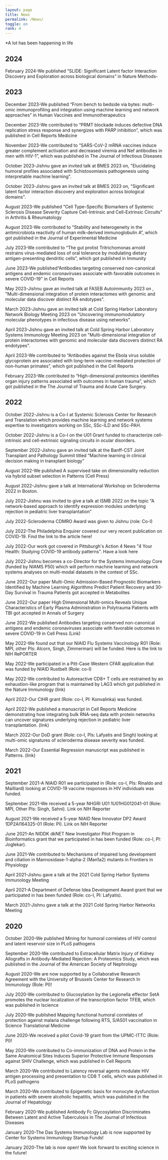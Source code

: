 ```yaml
---
layout: page
title: News
permalink: /News/
toggle: on
rank: 4
---
```


\*A lot has been happening in life<br>

## 2024

February 2024-We published “SLIDE: Significant Latent factor Interaction Discovery and Exploration across biological domains” in Nature Methods-

## 2023

December 2023-We published “From bench to bedside via bytes: multi-omic immunoprofiling and integration using machine learning and network approaches” in Human Vaccines and Immunotherapeutics

December 2023-We contributed to “PRMT blockade induces defective DNA replication stress response and synergizes with PARP inhibition”, which was published in Cell Reports Medicine

November 2023-We contributed to “SARS-CoV-2 mRNA vaccines induce greater complement activation and decreased viremia and Nef antibodies in men with HIV-1”, which was published in The Journal of Infectious Diseases

October 2023-Jishnu gave an invited talk at BMES 2023 on, "Elucidating humoral profiles associated with Schistosomiasis pathogenesis using interpretable machine learning".

October 2023-Jishnu gave an invited talk at BMES 2023 on, "Significant latent factor interaction discovery and exploration across biological domains".

August 2023-We published “Cell Type-Specific Biomarkers of Systemic Sclerosis Disease Severity Capture Cell-Intrinsic and Cell-Extrinsic Circuits” in Arthritis & Rheumatology

August 2023-We contributed to “Stability and heterogeneity in the antimicrobiota reactivity of human milk-derived immunoglobulin A”, which got published in the Journal of Experimental Medicine

July 2023-We contributed to “The gut protist Tritrichomonas arnold restrains virus-mediated loss of oral tolerance by modulating dietary antigen-presenting dendritic cells”, which got published in Immunity

June 2023-We published“Antibodies targeting conserved non-canonical antigens and endemic coronaviruses associate with favorable outcomes in severe COVID-19" in Cell Reports

May 2023-Jishnu gave an invited talk at FASEB Autoimmunity 2023 on , "Multi-dimensional integration of protein interactomes with genomic and molecular data discover distinct RA endotypes".

March 2023-Jishnu gave an invited talk at Cold Spring Harbor Laboratory Network Biology Meeting 2023 on "Uncovering immunomodulatory molecular phenotypes in infectious disease using networks".

April 2023-Jishnu gave an invited talk at Cold Spring Harbor Laboratory Systems Immunology Meeting 2023 on "Multi-dimensional integration of protein interactomes with genomic and molecular data discovers distinct RA endotypes".

April 2023-We contributed to “Antibodies against the Ebola virus soluble glycoprotein are associated with long-term vaccine-mediated protection of non-human primates”, which got published in the Cell Reports

February 2023-We contributed to “High-dimensional proteomics identifies organ injury patterns associated with outcomes in human trauma”, which got published in the The Journal of Trauma and Acute Care Surgery.

## 2022

October 2022-Jishnu is a Co-I at Systemic Sclerosis Center for Research and Translation which provides machine learning and network systems expertise to investigators working on SSc, SSc-ILD and SSc-PAH.

October 2022-Jishnu is a Co-I on the U01 Grant funded to characterize cell-intrinsic and cell-extrinsic signaling circuits in ocular disorders.

September 2022-Jishnu gave an invited talk at the Banff-CST Joint Transplant and Pathology Summit titled “Machine learning in clinical decision making in transplant biology”

August 2022-We published A supervised take on dimensionality reduction via hybrid subset selection in Patterns (Cell Press)

August 2022-Jishnu gave a talk at International Workshop on Scleroderma 2022 in Boston.

July 2022-Jishnu was invited to give a talk at ISMB 2022 on the topic “A network-based approach to identify expression modules underlying rejection in pediatric liver transplantation”

July 2022-Scleroderma CDMRO Award was given to Jishnu (role: Co-I)

July 2022-The Philadelphia Enquirer covered our very recent publication on COVID-19. Find the link to the article here! 

July 2022-Our work got covered in Pittsburgh's Action 4 News "4 Your Health: Studying COVID-19 antibody patterns". Have a look here

July 2022-Jishnu becomes a co-Director for the Systems Immunology Core (funded by NIAMS P50) which will perform machine learning and network systems analyses on multi-modal datasets in the context of SSc.

June 2022-Our paper Multi-Omic Admission-Based Prognostic Biomarkers Identified by Machine Learning Algorithms Predict Patient Recovery and 30-Day Survival in Trauma Patients got accepted in Metabolites

June 2022-Our paper High Dimensional Multi-omics Reveals Unique Characteristics of Early Plasma Administration in Polytrauma Patients with TBI got accepted in Annals of Surgery

June 2022-We published Antibodies targeting conserved non-canonical antigens and endemic coronaviruses associate with favorable outcomes in severe COVID-19 in Cell Press (Link)

May 2022-We found out that our NIAID Flu Systems Vaccinology R01 (Role: MPI, other PIs: Alcorn, Singh, Zimmerman) will be funded. Here is the link to NIH RePORTER

May 2022-We participated in a Pitt-Case Western CFAR application that was funded by NIAID Rustbelt (Role: co-I)

May 2022-We contributed to Autoreactive CD8+ T cells are restrained by an exhaustion-like program that is maintained by LAG3  which got published in the Nature Immunology (link)

April 2022-Our CIHR grant (Role: co-I, PI: Konvalinka) was funded.

April 2022-We published a manuscript in Cell Reports Medicine demonstrating how integrating bulk RNA-seq data with protein networks can uncover signatures underlying rejection in pediatric liver transplantation. (link)

March 2022-Our DoD grant (Role: co-I, PIs: Lafyatis and Singh) looking at multi-omic signatures of scleroderma disease severity was funded.

March 2022-Our Essential Regression manuscript was published in Patterns. (link)

## 2021

September 2021-A NIAID R01 we participated in (Role: co-I, PIs: Rinaldo and Mailliard) looking at COVID-19 vaccine responses in HIV individuals was funded.

September 2021-We received a 5-year NHGRI U01 1U01HG012041-01 (Role: MPI, Other PIs: Singh, Sahni). Link on NIH Reporter 

August 2021-We received a 5-year NIAID New Innovator DP2 Award 1DP2AI164325-01 (Role: PI). Link on NIH Reporter

June 2021-An NIDDK dkNET New Investigator Pilot Program in Bioinformatics grant that we participated in has been funded (Role: co-I, PI: Joglekar).

June 2021-We contributed to Mechanisms of impaired lung development and ciliation in Mannosidase-1-alpha-2 (Man1a2) mutants in Frontiers in Physiology

April 2021-Jishnu gave a talk at the 2021 Cold Spring Harbor Systems Immunology Meeting

April 2021-A Department of Defense Idea Development Award grant that we participated in has been funded (Role: co-I, PI: Lafyatis).

March 2021-Jishnu gave a talk at the 2021 Cold Spring Harbor Networks Meeting

## 2020

October 2020-We published Mining for humoral correlates of HIV control and latent reservoir size in PLoS pathogens

September 2020-We contributed to Extracellular Matrix Injury of Kidney Allografts in Antibody-Mediated Rejection: A Proteomics Study, which was published in the Journal of the American Society of Nephrology

August 2020-We are now supported by a Collaborative Research Agreement with the University of Brussels Center for Research In Immunology (Role: PI)!

July 2020-We contributed to Glucosylation by the Legionella effector SetA promotes the nuclear localization of the transcription factor TFEB, which was published in Iscience

July 2020-We published Mapping functional humoral correlates of protection against malaria challenge following RTS, S/AS01 vaccination in Science Translational Medicine

June 2020-We received a pilot Covid-19 grant from the UPMC-ITTC (Role: PI)!

May 2020-We contributed to Co-immunization of DNA and Protein in the Same Anatomical Sites Induces Superior Protective Immune Responses against SHIV Challenge, which was published in Cell Reports

March 2020-We contributed to Latency reversal agents modulate HIV antigen processing and presentation to CD8 T cells, which was published in PLoS pathogens

March 2020-We contributed to Epigenetic basis for monocyte dysfunction in patients with severe alcoholic hepatitis, which was published in the Journal of Hepatology

February 2020-We published Antibody Fc Glycosylation Discriminates Between Latent and Active Tuberculosis in The Journal of Infectious Diseases

January 2020-The Das Systems Immunology Lab is now supported by Center for Systems Immunology Startup Funds!

January 2020-The lab is now open! We look forward to exciting science in the future!

